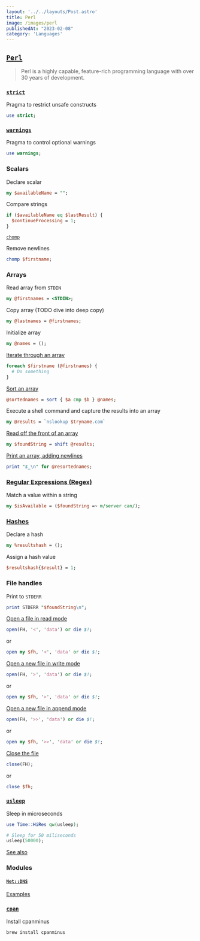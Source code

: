 ```yaml
---
layout: '../../layouts/Post.astro'
title: Perl
image: /images/perl
publishedAt: "2023-02-08"
category: 'Languages'
---
```


## [`Perl`](https://www.perl.org)
> Perl is a highly capable, feature-rich programming language with over 30 years of development.

### [`strict`](https://perldoc.perl.org/strict)
Pragma to restrict unsafe constructs

```perl
use strict;
```

### [`warnings`](https://perldoc.perl.org/warnings)
Pragma to control optional warnings

```perl
use warnings;
```

### Scalars

Declare scalar
```perl
my $availableName = "";
```

Compare strings
```perl
if ($availableName eq $lastResult) {
  $continueProcessing = 1;
}
```

[`chomp`](https://perldoc.perl.org/functions/chomp)

Remove newlines

```perl
chomp $firstname;
```


### Arrays

Read array from `STDIN`
```perl
my @firstnames = <STDIN>;
```

Copy array (TODO dive into deep copy)
```perl
my @lastnames = @firstnames;
```

Initialize array
```perl
my @names = ();
```

[Iterate through an array](https://www.perl.com/article/perl-foreach-loops/)
```perl
foreach $firstname (@firstnames) {
  # Do something
}
```

[Sort an array](https://perlmaven.com/sorting-arrays-in-perl)
```perl
@sortednames = sort { $a cmp $b } @names;
```

Execute a shell command and capture the results into an array
```perl
my @results = `nslookup $tryname.com`
```

[Read off the front of an array](https://perlmaven.com/manipulating-perl-arrays)
```perl
my $foundString = shift @results;
```

[Print an array, adding newlines](https://stackoverflow.com/questions/1863943/how-can-i-print-list-elements-separated-by-line-feeds-in-perl)
```perl
print "$_\n" for @resortednames;
```

### [Regular Expressions (Regex)](https://perldoc.perl.org/perlre)

Match a value within a string
```perl
my $isAvailable = ($foundString =~ m/server can/);
```

### [Hashes](https://www.perl.com/article/27/2013/6/16/Perl-hash-basics-create-update-loop-delete-and-sort/)

Declare a hash
```perl
my %resultshash = ();
```

Assign a hash value
```perl
$resultshash{$result} = 1;
```

### File handles

Print to `STDERR`
```perl
print STDERR "$foundString\n";
```

[Open a file in read mode](https://www.perltutorial.org/perl-open-file/)
```perl
open(FH, '<', 'data') or die $!;
```
or
```perl
open my $fh, '<', 'data' or die $!;
```

[Open a new file in write mode](https://www.perltutorial.org/perl-open-file/)
```perl
open(FH, '>', 'data') or die $!;
```
or
```perl
open my $fh, '>', 'data' or die $!;
```

[Open a new file in append mode](https://www.perltutorial.org/perl-open-file/)
```perl
open(FH, '>>', 'data') or die $!;
```
or
```perl
open my $fh, '>>', 'data' or die $!;
```

[Close the file](https://www.perltutorial.org/perl-open-file/)
```perl
close(FH);
```
or
```perl
close $fh;
```

### [`usleep`](https://perldoc.perl.org/Time::HiRes)

Sleep in microseconds

```perl
use Time::HiRes qw(usleep);

# Sleep for 50 miliseconds
usleep(50000);
```

[See also](https://stackoverflow.com/questions/896904/how-do-i-sleep-for-a-millisecond-in-perl)

### Modules

#### [`Net::DNS`](https://metacpan.org/pod/Net::DNS)
[Examples](https://metacpan.org/pod/Net::DNS#EXAMPLES)

### [`cpan`](http://www.cpan.org/modules/INSTALL.html)

Install cpanminus
```bash
brew install cpanminus
```
